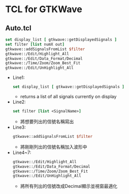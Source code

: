# TCL for GTKWave

## Auto.tcl
```tcl
set display_list [ gtkwave::getDisplayedSignals ]
set filter [list numX out]
gtkwave::addSignalsFromList $filter
gtkwave::/Edit/Highlight_All
gtkwave::/Edit/Data_Format/Decimal
gtkwave::/Time/Zoom/Zoom_Best_Fit
gtkwave::/Edit/UnHighlight_All
```
* Line1: 
    ```tcl
    set display_list [ gtkwave::getDisplayedSignals ]
    ```
    * returns a list of all signals currently on display
* Line2: 
    ```tcl
    set filter [list <SignalName>]
    ```
    * 將想要列出的信號名稱寫出
* Line3: 
    ```tcl
    gtkwave::addSignalsFromList $filter
    ```
    * 將剛剛列出的信號名稱加入波形中
* Line4~7: 
    ```tcl
    gtkwave::/Edit/Highlight_All
    gtkwave::/Edit/Data_Format/Decimal
    gtkwave::/Time/Zoom/Zoom_Best_Fit
    gtkwave::/Edit/UnHighlight_All
    ```
    * 將所有列出的信號改成Decimal顯示並視窗最適化